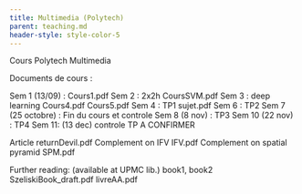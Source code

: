 ```yaml
---
title: Multimedia (Polytech)
parent: teaching.md
header-style: style-color-5
---
```


Cours Polytech Multimedia

Documents de cours :

Sem 1 (13/09) : Cours1.pdf
Sem 2 : 2x2h CoursSVM.pdf
Sem 3 : deep learning Cours4.pdf Cours5.pdf
Sem 4 :  TP1  sujet.pdf
Sem 6 : TP2
Sem 7 (25 octobre) : Fin du cours et controle
Sem 8 (8 nov) : TP3
Sem 10  (22 nov) : TP4
Sem 11: (13 dec) controle TP A CONFIRMER

Article returnDevil.pdf
Complement on IFV IFV.pdf
Complement on spatial pyramid SPM.pdf


Further reading: (available at UPMC lib.) book1, book2
SzeliskiBook_draft.pdf livreAA.pdf
